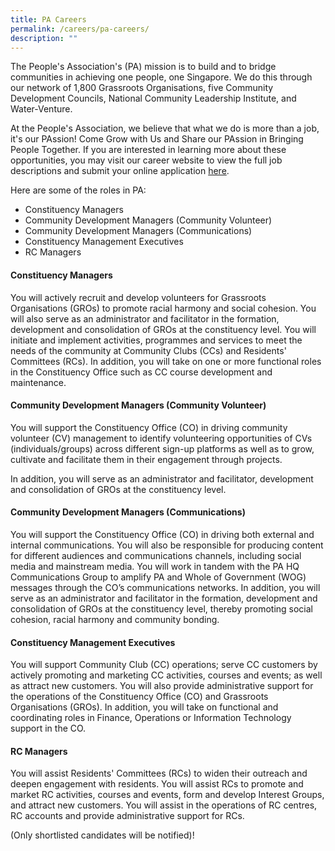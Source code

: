 ```yaml
---
title: PA Careers
permalink: /careers/pa-careers/
description: ""
---
```

The People's Association's (PA) mission is to build and to bridge communities in achieving one people, one Singapore. We do this through our network of 1,800 Grassroots Organisations, five Community Development Councils, National Community Leadership Institute, and Water-Venture.

At the People's Association, we believe that what we do is more than a job, it's our PAssion!  Come Grow with Us and Share our PAssion in Bringing People Together.  If you are interested in learning more about these opportunities, you may visit our career website to view the full job descriptions and submit your online application [here](https://go.gov.sg/pa-careers). 

Here are some of the roles in PA: 

* Constituency Managers
* Community Development Managers (Community Volunteer)
* Community Development Managers (Communications)
* Constituency Management Executives
* RC Managers

#### Constituency Managers

You will actively recruit and develop volunteers for Grassroots Organisations (GROs) to promote racial harmony and social cohesion. You will also serve as an administrator and facilitator in the formation, development and consolidation of GROs at the constituency level. You will initiate and implement activities, programmes and services to meet the needs of the community at Community Clubs (CCs) and Residents' Committees (RCs). In addition, you will take on one or more functional roles in the Constituency Office such as CC course development and maintenance.

#### Community Development Managers (Community Volunteer)

You will support the Constituency Office (CO) in driving community volunteer (CV) management to identify volunteering opportunities of CVs (individuals/groups) across different sign-up platforms as well as to grow, cultivate and facilitate them in their engagement through projects.

In addition, you will serve as an administrator and facilitator, development and consolidation of GROs at the constituency level.

#### Community Development Managers (Communications)
          
You will support the Constituency Office (CO) in driving both external and internal communications. You will also be responsible for producing content for different audiences and communications channels, including social media and mainstream media. You will work in tandem with the PA HQ Communications Group to amplify PA and Whole of Government (WOG) messages through the CO’s communications networks. In addition, you will serve as an administrator and facilitator in the formation, development and consolidation of GROs at the constituency level, thereby promoting social cohesion, racial harmony and community bonding.

#### Constituency Management Executives

You will support Community Club (CC) operations; serve CC customers by actively promoting and marketing CC activities, courses and events; as well as attract new customers. You will also provide administrative support for the operations of the Constituency Office (CO) and Grassroots Organisations (GROs). In addition, you will take on functional and coordinating roles in Finance, Operations or Information Technology support in the CO.

#### RC Managers

You will assist Residents' Committees (RCs) to widen their outreach and deepen engagement with residents. You will assist RCs to promote and market RC activities, courses and events, form and develop Interest Groups, and attract new customers. You will assist in the operations of RC centres, RC accounts and provide administrative support for RCs.

(Only shortlisted candidates will be notified)!